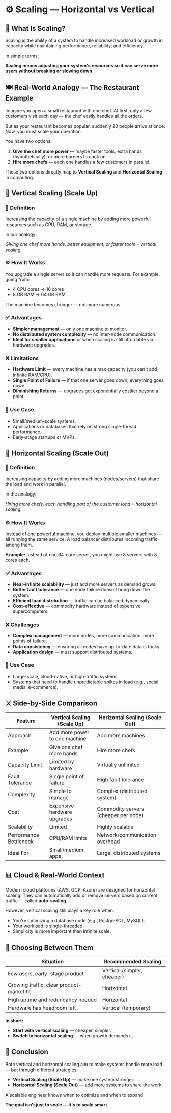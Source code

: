 # ⚙️ Scaling — Horizontal vs Vertical

## 🔹 What Is Scaling?

Scaling is the ability of a system to handle increased workload or growth in capacity while maintaining performance, reliability, and efficiency.

In simple terms:

**Scaling means adjusting your system's resources so it can serve more users without breaking or slowing down.**

## 🍽️ Real-World Analogy — The Restaurant Example

Imagine you open a small restaurant with one chef.
At first, only a few customers visit each day — the chef easily handles all the orders.

But as your restaurant becomes popular, suddenly 20 people arrive at once.
Now, you must scale your operation.

You have two options:

1. **Give the chef more power** — maybe faster tools, extra hands (hypothetically), or more burners to cook on.
2. **Hire more chefs** — each one handles a few customers in parallel.

These two options directly map to **Vertical Scaling** and **Horizontal Scaling** in computing.

## 🧠 Vertical Scaling (Scale Up)

### 📘 Definition

Increasing the capacity of a single machine by adding more powerful resources such as CPU, RAM, or storage.

In our analogy:

*Giving one chef more hands, better equipment, or faster tools = vertical scaling.*

### ⚙️ How It Works

You upgrade a single server so it can handle more requests.
For example, going from:

- 4 CPU cores → 16 cores
- 8 GB RAM → 64 GB RAM

The machine becomes stronger — not more numerous.

### ✅ Advantages

- **Simpler management** — only one machine to monitor.
- **No distributed system complexity** — no inter-node communication.
- **Ideal for smaller applications** or when scaling is still affordable via hardware upgrades.

### ❌ Limitations

- **Hardware Limit** — every machine has a max capacity (you can't add infinite RAM/CPU).
- **Single Point of Failure** — if that one server goes down, everything goes down.
- **Diminishing Returns** — upgrades get exponentially costlier beyond a point.

### 🧩 Use Case

- Small/medium-scale systems.
- Applications or databases that rely on strong single-thread performance.
- Early-stage startups or MVPs.

## 🧩 Horizontal Scaling (Scale Out)

### 📘 Definition

Increasing capacity by adding more machines (nodes/servers) that share the load and work in parallel.

In the analogy:

*Hiring more chefs, each handling part of the customer load = horizontal scaling.*

### ⚙️ How It Works

Instead of one powerful machine, you deploy multiple smaller machines — all running the same service.
A load balancer distributes incoming traffic among them.

**Example:**
Instead of one 64-core server, you might use 8 servers with 8 cores each.

### ✅ Advantages

- **Near-infinite scalability** — just add more servers as demand grows.
- **Better fault tolerance** — one node failure doesn't bring down the system.
- **Efficient load distribution** — traffic can be balanced dynamically.
- **Cost-effective** — commodity hardware instead of expensive supercomputers.

### ❌ Challenges

- **Complex management** — more nodes, more communication, more points of failure.
- **Data consistency** — ensuring all nodes have up-to-date data is tricky.
- **Application design** — must support distributed systems.

### 🧩 Use Case

- Large-scale, cloud-native, or high-traffic systems.
- Systems that need to handle unpredictable spikes in load (e.g., social media, e-commerce).

## ⚔️ Side-by-Side Comparison

| Feature | Vertical Scaling (Scale Up) | Horizontal Scaling (Scale Out) |
|---------|----------------------------|-------------------------------|
| Approach | Add more power to one machine | Add more machines |
| Example | Give one chef more hands | Hire more chefs |
| Capacity Limit | Limited by hardware | Virtually unlimited |
| Fault Tolerance | Single point of failure | High fault tolerance |
| Complexity | Simple to manage | Complex (distributed system) |
| Cost | Expensive hardware upgrades | Commodity servers (cheaper per node) |
| Scalability | Limited | Highly scalable |
| Performance Bottleneck | CPU/RAM limits | Network/communication overhead |
| Ideal For | Small/medium apps | Large, distributed systems |

## 📊 Cloud & Real-World Context

Modern cloud platforms (AWS, GCP, Azure) are designed for horizontal scaling.
They can automatically add or remove servers based on current traffic — called **auto-scaling**.

However, vertical scaling still plays a key role when:

- You're optimizing a database node (e.g., PostgreSQL, MySQL).
- Your workload is single-threaded.
- Simplicity is more important than infinite scale.

## 🧭 Choosing Between Them

| Situation | Recommended Scaling |
|-----------|---------------------|
| Few users, early-stage product | Vertical (simpler, cheaper) |
| Growing traffic, clear product-market fit | Horizontal |
| High uptime and redundancy needed | Horizontal |
| Hardware has headroom left | Vertical (temporary) |

**In short:**

- **Start with vertical scaling** — cheaper, simpler.
- **Switch to horizontal scaling** — when growth demands it.

## 🏁 Conclusion

Both vertical and horizontal scaling aim to make systems handle more load — but through different strategies.

- **Vertical Scaling (Scale Up)** — make one system stronger.
- **Horizontal Scaling (Scale Out)** — add more systems to share the work.

A scalable engineer knows when to optimize and when to expand.

**The goal isn't just to scale — it's to scale smart.**
